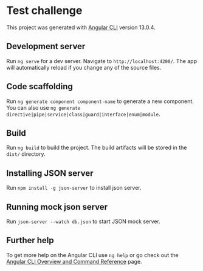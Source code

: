 # Test challenge

This project was generated with [Angular CLI](https://github.com/angular/angular-cli) version 13.0.4.

## Development server

Run `ng serve` for a dev server. Navigate to `http://localhost:4200/`. The app will automatically reload if you change any of the source files.

## Code scaffolding

Run `ng generate component component-name` to generate a new component. You can also use `ng generate directive|pipe|service|class|guard|interface|enum|module`.

## Build

Run `ng build` to build the project. The build artifacts will be stored in the `dist/` directory.

## Installing JSON server

Run `npm install -g json-server` to install json server.

## Running mock json server

Run `json-server --watch db.json` to start JSON mock server.


## Further help

To get more help on the Angular CLI use `ng help` or go check out the [Angular CLI Overview and Command Reference](https://angular.io/cli) page.

